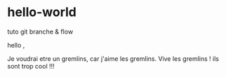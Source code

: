 # hello-world

tuto git branche & flow 

hello , 

 Je voudrai etre un gremlins, car j'aime les gremlins. 
     Vive les gremlins ! ils sont trop cool !!! 
